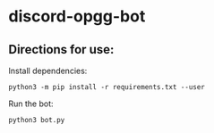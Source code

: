 # discord-opgg-bot

## Directions for use:
Install dependencies:

`python3 -m pip install -r requirements.txt --user`

Run the bot:

`python3 bot.py`
